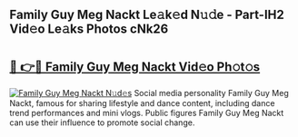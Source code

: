 ## Family Guy Meg Nackt Le𝚊k𝚎d N𝚞𝚍e - Part-IH2 Vid𝚎o Le𝚊ks Photos cNk26

# <h2><a href="http://fb5upj.evod.top/?m=Family+Guy+Meg+Nackt">🔗 👉🔴 Family Guy Meg Nackt Vid𝚎o Ph𝚘t𝚘s</a></h2>

[![Family Guy Meg Nackt N𝚞d𝚎s](https://i.imgur.com/8V9OHl7.gif)](http://fb5upj.evod.top/?m=Family+Guy+Meg+Nackt)
Social media personality Family Guy Meg Nackt, famous for sharing lifestyle and dance content, including dance trend performances and mini vlogs. Public figures Family Guy Meg Nackt can use their influence to promote social change. 
